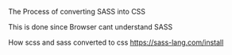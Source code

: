 The Process of converting SASS into CSS

This is done since Browser cant understand SASS

How scss and sass converted to css 
https://sass-lang.com/install









